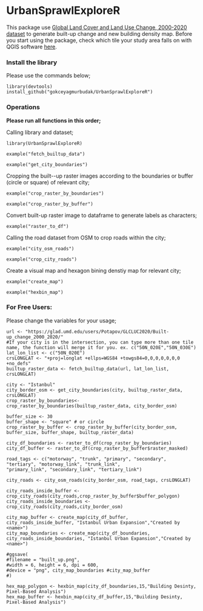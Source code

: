 # UrbanSprawlExploreR

This package use [Global Land Cover and Land Use Change, 2000-2020 dataset](https://glad.umd.edu/dataset/GLCLUC2020) to generate built-up change and new building density map.
Before you start using the package, check which tile your study area falls on with QGIS software [here](https://glad.umd.edu/users/Potapov/GLCLUC2020/10d_tiles.zip).

### Install the library 

Please use the commands below;
```
library(devtools)
install_github("gokceyagmurbudak/UrbanSprawlExploreR")
```
### Operations

**Please run all functions in this order;**

Calling library and dataset;
```
library(UrbanSprawlExploreR)
```
```
example("fetch_builtup_data")
```
```
example("get_city_boundaries")
```

Cropping the built--up raster images according to the boundaries or buffer (circle or square) of relevant city;
```
example("crop_raster_by_boundaries")
```
```
example("crop_raster_by_buffer")
```

Convert built-up raster image to dataframe to generate labels as characters;
```
example("raster_to_df")
```

Calling the road dataset from OSM to crop roads within the city;
```
example("city_osm_roads")
```
```
example("crop_city_roads")
```

Create a visual map and hexagon bining denstiy map for relevant city;
```
example("create_map")
```
```
example("hexbin_map")
```

### For Free Users:

Please change the variables for your usage;

```
url <- "https://glad.umd.edu/users/Potapov/GLCLUC2020/Built-up_change_2000_2020/"
#If your city is in the intersection, you can type more than one tile name, the function will merge it for you. ex. c("50N_020E","50N_030E") 
lat_lon_list <- c("50N_020E") 
crsLONGLAT <- "+proj=longlat +ellps=WGS84 +towgs84=0,0,0,0,0,0,0 +no_defs"
builtup_raster_data <- fetch_builtup_data(url, lat_lon_list, crsLONGLAT)

city <- "Istanbul"
city_border_osm <- get_city_boundaries(city, builtup_raster_data, crsLONGLAT)
crop_raster_by_boundaries<- crop_raster_by_boundaries(builtup_raster_data, city_border_osm)

buffer_size <- 30
buffer_shape <- "square" # or circle
crop_raster_by_buffer <- crop_raster_by_buffer(city_border_osm, buffer_size, buffer_shape, builtup_raster_data)

city_df_boundaries <- raster_to_df(crop_raster_by_boundaries)
city_df_buffer <- raster_to_df(crop_raster_by_buffer$raster_masked)

road_tags <- c("motorway", "trunk", "primary", "secondary",
"tertiary", "motorway_link", "trunk_link",
"primary_link", "secondary_link", "tertiary_link")

city_roads <- city_osm_roads(city_border_osm, road_tags, crsLONGLAT)

city_roads_inside_buffer <- crop_city_roads(city_roads,crop_raster_by_buffer$buffer_polygon)
city_roads_inside_boundaries <- crop_city_roads(city_roads,city_border_osm)

city_map_buffer <- create_map(city_df_buffer, city_roads_inside_buffer, "Istanbul Urban Expansion","Created by <name>")
city_map_boundaries <- create_map(city_df_boundaries, city_roads_inside_boundaries, "Istanbul Urban Expansion","Created by <name>")

#ggsave(
#filename = "built_up.png",
#width = 6, height = 6, dpi = 600,
#device = "png", city_map_boundaries #city_map_buffer
#)

hex_map_polygon <- hexbin_map(city_df_boundaries,15,"Building Desinty, Pixel-Based Analysis")
hex_map_buffer <- hexbin_map(city_df_buffer,15,"Building Desinty, Pixel-Based Analysis")
```

